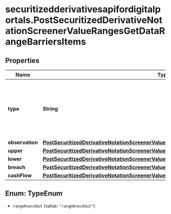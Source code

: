 # securitizedderivativesapifordigitalportals.PostSecuritizedDerivativeNotationScreenerValueRangesGetDataRangeBarriersItems

## Properties

Name | Type | Description | Notes
------------ | ------------- | ------------- | -------------
**type** | **String** | The type of the barrier. See endpoint &#x60;/securitized-derivative/barrier/type/list&#x60; for additional information. Note that not all barrier types listed in the mentioned endpoint can be used as a parameter. | Value | Description | | --- | --- | | rangeKnockOut | Represents the upper and lower bound of the underlying level where a securitized derivative is terminated and becomes (nearly) worthless; particularly relevant for range knock-out certificates such as inline certificates. |   | [optional] 
**observation** | [**PostSecuritizedDerivativeNotationScreenerValueRangesGetDataRangeBarriersItemsObservation**](PostSecuritizedDerivativeNotationScreenerValueRangesGetDataRangeBarriersItemsObservation.md) |  | [optional] 
**upper** | [**PostSecuritizedDerivativeNotationScreenerValueRangesGetDataRangeBarriersItemsUpper**](PostSecuritizedDerivativeNotationScreenerValueRangesGetDataRangeBarriersItemsUpper.md) |  | [optional] 
**lower** | [**PostSecuritizedDerivativeNotationScreenerValueRangesGetDataRangeBarriersItemsLower**](PostSecuritizedDerivativeNotationScreenerValueRangesGetDataRangeBarriersItemsLower.md) |  | [optional] 
**breach** | [**PostSecuritizedDerivativeNotationScreenerValueRangesGetDataSingleBarriersItemsBreach**](PostSecuritizedDerivativeNotationScreenerValueRangesGetDataSingleBarriersItemsBreach.md) |  | [optional] 
**cashFlow** | [**PostSecuritizedDerivativeNotationScreenerValueRangesGetDataRangeBarriersItemsCashFlow**](PostSecuritizedDerivativeNotationScreenerValueRangesGetDataRangeBarriersItemsCashFlow.md) |  | [optional] 



## Enum: TypeEnum


* `rangeKnockOut` (value: `"rangeKnockOut"`)




